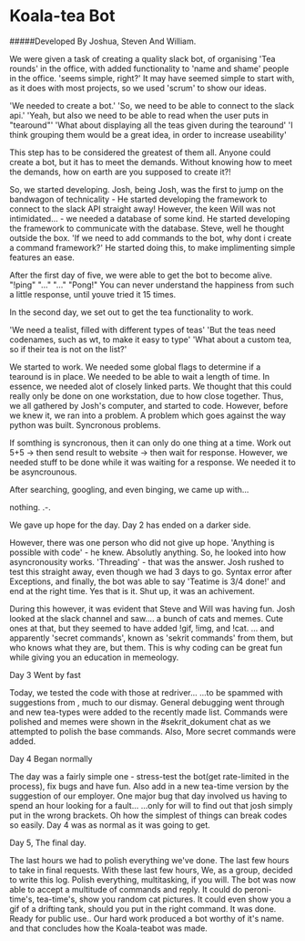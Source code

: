 # Koala-tea Bot
#####Developed By Joshua, Steven And William.


We were given a task of creating a quality slack bot, of organising 'Tea rounds' in the office, with added 
functionality to 'name and shame' people in the office.
	'seems simple, right?'
It may have seemed simple to start with, as it does with most projects, so we used 'scrum' to show our ideas.

'We needed to create a bot.'
'So, we need to be able to connect to the slack api.'
'Yeah, but also we need to be able to read when the user puts in "tearound"'
'What about displaying all the teas given during the tearound'
'I think grouping them would be a great idea, in order to increase useability'

This step has to be considered the greatest of them all. Anyone could create a bot, but it has to meet the demands.
Without knowing how to meet the demands, how on earth are you supposed to create it?!

So, we started developing.
Josh, being Josh, was the first to jump on the bandwagon of technicality - He started developing the framework to 
connect to the slack API straight away!
However, the keen Will was not intimidated... - we needed a database of some kind. He started developing the
framework to communicate with the database.
Steve, well he thought outside the box. 'If we need to add commands to the bot, why dont i create a command framework?'
He started doing this, to make implimenting simple features an ease.

After the first day of five, we were able to get the bot to become alive.
"!ping"
"..."
"..."
"Pong!"
You can never understand the happiness from such a little response, until youve tried it 15 times.

In the second day, we set out to get the tea functionality to work.

'We need a tealist, filled with different types of teas'
'But the teas need codenames, such as wt, to make it easy to type'
'What about a custom tea, so if their tea is not on the list?'

We started to work.
We needed some global flags to determine if a tearound is in place. We needed to be able to wait a length of time.
In essence, we needed alot of closely linked parts. We thought that this could really only be done on one workstation, 
due to how close together. Thus, we all gathered by Josh's computer, and started to code. However, before we knew it,
we ran into a problem. A problem which goes against the way python was built.
Syncronous problems.

If somthing is syncronous, then it can only do one thing at a time.
Work out 5+5 -> then send result to website -> then wait for response.
However, we needed stuff to be done while it was waiting for a response.
We needed it to be asyncrounous.

After searching, googling, and even binging, we came up with...

nothing.
.-.

We gave up hope for the day.
Day 2 has ended on a darker side.

However, there was one person who did not give up hope.
'Anything is possible with code' - he knew. Absolutly anything.
So, he looked into how asyncronousity works.
'Threading' - that was the answer.
Josh rushed to test this straight away, even though we had 3 days to go.
Syntax error after Exceptions, and finally, the bot was able to say 'Teatime is 3/4 done!' and end at the right time.
Yes that is it.
Shut up, it was an achivement.

During this however, it was evident that Steve and Will was having fun.
Josh looked at the slack channel and saw.... a bunch of cats and memes.
Cute ones at that, but they seemed to have added !gif, !img, and !cat.
... and apparently 'secret commands', known as 'sekrit commands' from them, but who knows what they are, but them.
This is why coding can be great fun while giving you an education in memeology.

Day 3 Went by fast

Today, we tested the code with those at redriver...
...to be spammed with suggestions from , much to our dismay.
General debugging went through and new tea-types were added to the recently made list.
Commands were polished and memes were shown in the #sekrit_dokument chat as we attempted to polish the base commands.
Also, More secret commands were added.

Day 4 Began normally

The day was a fairly simple one - stress-test the bot(get rate-limited in the process), fix bugs and have fun.
Also add in a new tea-time version by the suggestion of our employer.
One major bug that day involved us having to spend an hour looking for a fault...
...only for will to find out that josh simply put in the wrong brackets.
Oh how the simplest of things can break codes so easily. 
Day 4 was as normal as it was going to get.

Day 5, The final day.

The last hours we had to polish everything we've done.
The last few hours to take in final requests.
With these last few hours, We, as a group, decided to write this log.
Polish everything, multitasking, if you will.
The bot was now able to accept a multitude of commands and reply.
It could do peroni-time's, tea-time's, show you random cat pictures.
It could even show you a gif of a drifting tank, should you put in the right command.
It was done. Ready for public use..
Our hard work produced a bot worthy of it's name.
and that concludes how the Koala-teabot was made.


